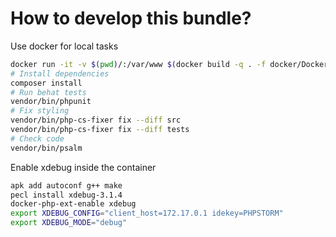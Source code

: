 # How to develop this bundle?

Use docker for local tasks
```bash
docker run -it -v $(pwd)/:/var/www $(docker build -q . -f docker/Dockerfile.php) sh
# Install dependencies
composer install
# Run behat tests
vendor/bin/phpunit
# Fix styling
vendor/bin/php-cs-fixer fix --diff src
vendor/bin/php-cs-fixer fix --diff tests
# Check code
vendor/bin/psalm
```

Enable xdebug inside the container
```bash
apk add autoconf g++ make
pecl install xdebug-3.1.4
docker-php-ext-enable xdebug
export XDEBUG_CONFIG="client_host=172.17.0.1 idekey=PHPSTORM"
export XDEBUG_MODE="debug"
```